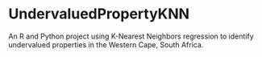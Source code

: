 # UndervaluedPropertyKNN
An R and Python project using K-Nearest Neighbors regression to identify undervalued properties in the Western Cape, South Africa.
